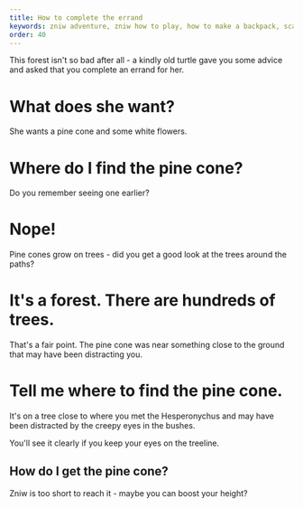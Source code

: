```yaml
---
title: How to complete the errand
keywords: zniw adventure, zniw how to play, how to make a backpack, scattered woods zniw, zniw pine cone, zniw white flowers
order: 40
---
```


This forest isn't so bad after all - a kindly old turtle gave you some advice and asked that you complete an errand for her.

# What does she want?
She wants a pine cone and some white flowers.

# Where do I find the pine cone?
Do you remember seeing one earlier?

# Nope!
Pine cones grow on trees - did you get a good look at the trees around the paths?

# It's a forest. There are hundreds of trees.
That's a fair point. The pine cone was near something close to the ground that may have been distracting you.

# Tell me where to find the pine cone.
It's on a tree close to where you met the Hesperonychus and may have been distracted by the creepy eyes in the bushes.

You'll see it clearly if you keep your eyes on the treeline.

## How do I get the pine cone?
Zniw is too short to reach it - maybe you can boost your height?